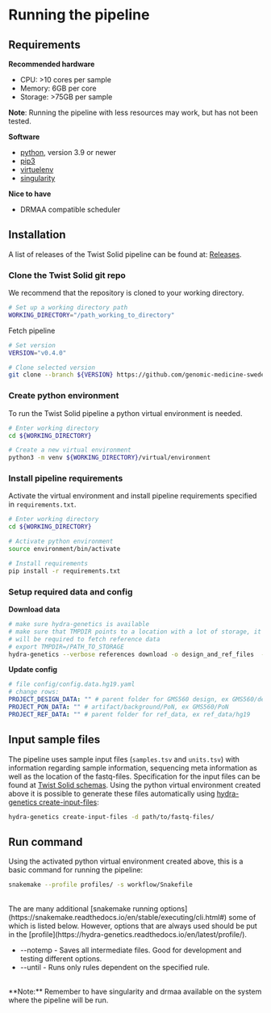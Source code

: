 # Running the pipeline

## Requirements
**Recommended hardware**

- CPU: >10 cores per sample
- Memory: 6GB per core
- Storage: >75GB per sample

**Note**: Running the pipeline with less resources may work, but has not been tested.

**Software**

- [python](https://www.python.org/), version 3.9 or newer
- [pip3](https://pypi.org/project/pip/)
- [virtuelenv](https://docs.python.org/3/library/venv.html)
- [singularity](https://docs.sylabs.io/guides/3.5/user-guide/introduction.html)

**Nice to have**

- DRMAA compatible scheduler

## Installation
A list of releases of the Twist Solid pipeline can be found at: [Releases](https://github.com/genomic-medicine-sweden/Twist_Solid/releases).

### Clone the Twist Solid git repo
We recommend that the repository is cloned to your working directory. 
```bash
# Set up a working directory path
WORKING_DIRECTORY="/path_working_to_directory"
```

Fetch pipeline
```bash
# Set version
VERSION="v0.4.0"

# Clone selected version
git clone --branch ${VERSION} https://github.com/genomic-medicine-sweden/Twist_Solid.git ${WORKING_DIRECTORY}
```

### Create python environment
To run the Twist Solid pipeline a python virtual environment is needed.
```bash
# Enter working directory
cd ${WORKING_DIRECTORY}

# Create a new virtual environment
python3 -m venv ${WORKING_DIRECTORY}/virtual/environment
```

### Install pipeline requirements
Activate the virtual environment and install pipeline requirements specified in `requirements.txt`.
```bash
# Enter working directory
cd ${WORKING_DIRECTORY}

# Activate python environment
source environment/bin/activate

# Install requirements
pip install -r requirements.txt
```

### Setup required data and config

**Download data**
```bash
# make sure hydra-genetics is available
# make sure that TMPDIR points to a location with a lot of storage, it
# will be required to fetch reference data
# export TMPDIR=/PATH_TO_STORAGE
hydra-genetics --verbose references download -o design_and_ref_files  -v config/references/references.hg19.yaml -v config/references/design_files.hg19.yaml -v config/references/nextseq.hg19.pon.yaml
```

**Update config**
```yaml 
# file config/config.data.hg19.yaml
# change rows:
PROJECT_DESIGN_DATA: "" # parent folder for GMS560 design, ex GMS560/design
PROJECT_PON_DATA: "" # artifact/background/PoN, ex GMS560/PoN
PROJECT_REF_DATA: "" # parent folder for ref_data, ex ref_data/hg19

```

## Input sample files
The pipeline uses sample input files (`samples.tsv` and `units.tsv`) with information regarding sample information, sequencing meta information as well as the location of the fastq-files. Specification for the input files can be found at [Twist Solid schemas](https://github.com/genomic-medicine-sweden/Twist_Solid/blob/develop/workflow/schemas/). Using the python virtual environment created above it is possible to generate these files automatically using [hydra-genetics create-input-files](https://hydra-genetics.readthedocs.io/en/latest/create_sample_files/):
```bash
hydra-genetics create-input-files -d path/to/fastq-files/
```

## Run command
Using the activated python virtual environment created above, this is a basic command for running the pipeline:
```bash
snakemake --profile profiles/ -s workflow/Snakefile
```  
<br />
The are many additional [snakemake running options](https://snakemake.readthedocs.io/en/stable/executing/cli.html#) some of which is listed below. However, options that are always used should be put in the [profile](https://hydra-genetics.readthedocs.io/en/latest/profile/).

* --notemp - Saves all intermediate files. Good for development and testing different options.
* --until <rule> - Runs only rules dependent on the specified rule.

<br />
**Note:** Remember to have singularity and drmaa available on the system where the pipeline will be run.

<br />